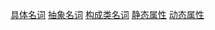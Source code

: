 [具体名词](./pages/具体名词.md) [抽象名词](./pages/抽象名词.md) [构成类名词](./pages/构成类名词.md) [静态属性](./pages/静态属性.md) [动态属性](./pages/动态属性.md)